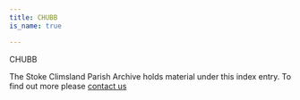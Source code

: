 ```yaml
---
title: CHUBB
is_name: true

---
```


CHUBB


The Stoke Climsland Parish Archive holds material under this index entry. To find out more please [contact us](/contact/)
